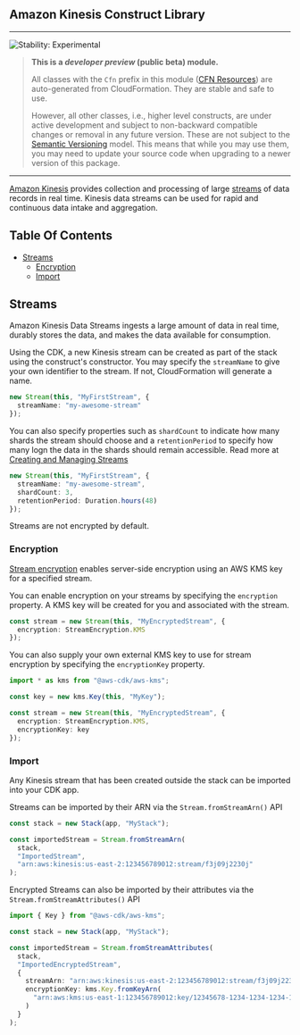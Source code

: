 ## Amazon Kinesis Construct Library
<!--BEGIN STABILITY BANNER-->

---

![Stability: Experimental](https://img.shields.io/badge/stability-Experimental-important.svg?style=for-the-badge)

> **This is a _developer preview_ (public beta) module.**
>
> All classes with the `Cfn` prefix in this module ([CFN Resources](https://docs.aws.amazon.com/cdk/latest/guide/constructs.html#constructs_lib))
> are auto-generated from CloudFormation. They are stable and safe to use.
>
> However, all other classes, i.e., higher level constructs, are under active development and subject to non-backward
> compatible changes or removal in any future version. These are not subject to the [Semantic Versioning](https://semver.org/) model.
> This means that while you may use them, you may need to update your source code when upgrading to a newer version of this package.

---
<!--END STABILITY BANNER-->

[Amazon Kinesis](https://docs.aws.amazon.com/streams/latest/dev/introduction.html) provides collection and processing of large
[streams](https://aws.amazon.com/streaming-data/) of data records in real time. Kinesis data streams can be used for rapid and continuous data
intake and aggregation.

## Table Of Contents

- [Streams](#streams)
  - [Encryption](#encryption)
  - [Import](#import)

## Streams

Amazon Kinesis Data Streams ingests a large amount of data in real time, durably stores the data, and makes the data available for consumption.

Using the CDK, a new Kinesis stream can be created as part of the stack using the construct's constructor. You may specify the `streamName` to give
your own identifier to the stream. If not, CloudFormation will generate a name.

```ts
new Stream(this, "MyFirstStream", {
  streamName: "my-awesome-stream"
});
```

You can also specify properties such as `shardCount` to indicate how many shards the stream should choose and a `retentionPeriod`
to specify how many logn the data in the shards should remain accessible.
Read more at [Creating and Managing Streams](https://docs.aws.amazon.com/streams/latest/dev/working-with-streams.html)

```ts
new Stream(this, "MyFirstStream", {
  streamName: "my-awesome-stream",
  shardCount: 3,
  retentionPeriod: Duration.hours(48)
});
```

Streams are not encrypted by default.

### Encryption

[Stream encryption](https://docs.aws.amazon.com/AWSCloudFormation/latest/UserGuide/aws-properties-kinesis-stream-streamencryption.html) enables
server-side encryption using an AWS KMS key for a specified stream.

You can enable encryption on your streams by specifying the `encryption` property. A KMS key will be created for you and associated with the stream.

```ts
const stream = new Stream(this, "MyEncryptedStream", {
  encryption: StreamEncryption.KMS
});
```

You can also supply your own external KMS key to use for stream encryption by specifying the `encryptionKey` property.

```ts
import * as kms from "@aws-cdk/aws-kms";

const key = new kms.Key(this, "MyKey");

const stream = new Stream(this, "MyEncryptedStream", {
  encryption: StreamEncryption.KMS,
  encryptionKey: key
});
```

### Import

Any Kinesis stream that has been created outside the stack can be imported into your CDK app.

Streams can be imported by their ARN via the `Stream.fromStreamArn()` API

```ts
const stack = new Stack(app, "MyStack");

const importedStream = Stream.fromStreamArn(
  stack,
  "ImportedStream",
  "arn:aws:kinesis:us-east-2:123456789012:stream/f3j09j2230j"
);
```

Encrypted Streams can also be imported by their attributes via the `Stream.fromStreamAttributes()` API

```ts
import { Key } from "@aws-cdk/aws-kms";

const stack = new Stack(app, "MyStack");

const importedStream = Stream.fromStreamAttributes(
  stack,
  "ImportedEncryptedStream",
  {
    streamArn: "arn:aws:kinesis:us-east-2:123456789012:stream/f3j09j2230j",
    encryptionKey: kms.Key.fromKeyArn(
      "arn:aws:kms:us-east-1:123456789012:key/12345678-1234-1234-1234-123456789012"
    )
  }
);
```
